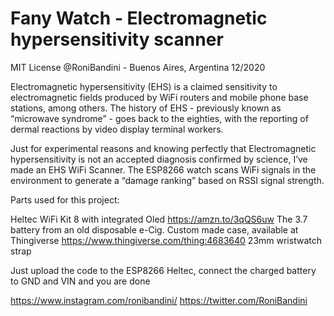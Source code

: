 # Fany Watch - Electromagnetic hypersensitivity scanner 
MIT License
@RoniBandini - Buenos Aires, Argentina 12/2020

Electromagnetic hypersensitivity (EHS)  is a claimed sensitivity to electromagnetic fields produced by WiFi routers and mobile phone base stations, among others. The history of EHS - previously known as “microwave syndrome” - goes back to the eighties, with the reporting of dermal reactions by video display terminal workers.

Just for experimental reasons and knowing perfectly that Electromagnetic hypersensitivity is not an accepted diagnosis confirmed by science, I’ve made an EHS WiFi Scanner. The ESP8266 watch scans WiFi signals in the environment to generate a “damage ranking” based on RSSI signal strength. 

Parts used for this project:

Heltec WiFi Kit 8 with integrated Oled https://amzn.to/3qQS6uw 
The 3.7 battery from an old disposable e-Cig.
Custom made case, available at Thingiverse https://www.thingiverse.com/thing:4683640 
23mm wristwatch strap 

Just upload the code to the ESP8266 Heltec, connect the charged battery to GND and VIN and you are done

https://www.instagram.com/ronibandini/
https://twitter.com/RoniBandini
